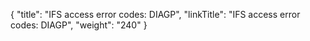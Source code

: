 {
    "title": "IFS access error codes: DIAGP",
    "linkTitle": "IFS access error codes: DIAGP",
    "weight": "240"
}
